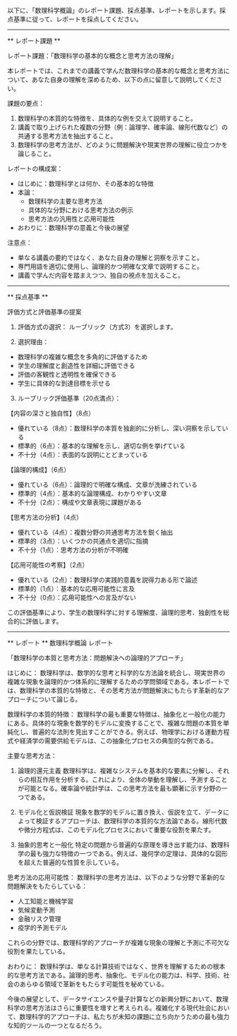 以下に、「数理科学概論」のレポート課題、採点基準、レポートを示します。採点基準に従って、レポートを採点してください。

---------------------------------------
** レポート課題 **

レポート課題：「数理科学の基本的な概念と思考方法の理解」

本レポートでは、これまでの講義で学んだ数理科学の基本的な概念と思考方法について、あなた自身の理解を深めるため、以下の点に留意して説明してください。

課題の要点：
1. 数理科学の本質的な特徴を、具体的な例を交えて説明すること。
2. 講義で取り上げられた複数の分野（例：論理学、確率論、線形代数など）の共通する思考方法を抽出すること。
3. 数理科学の思考方法が、どのように問題解決や現実世界の理解に役立つかを論じること。

レポートの構成案：
- はじめに：数理科学とは何か、その基本的な特徴
- 本論：
  * 数理科学の主要な思考方法
  * 具体的な分野における思考方法の例示
  * 思考方法の汎用性と応用可能性
- おわりに：数理科学の意義と今後の展望

注意点：
- 単なる講義の要約ではなく、あなた自身の理解と洞察を示すこと。
- 専門用語を適切に使用し、論理的かつ明確な文章で説明すること。
- 講義で学んだ内容を踏まえつつ、独自の視点を加えること。

---------------------------------------
** 採点基準 **

評価方式と評価基準の提案

1. 評価方式の選択：
ルーブリック（方式3）を選択します。

2. 選択理由：
- 数理科学の複雑な概念を多角的に評価するため
- 学生の理解度と創造性を詳細に評価できる
- 評価の客観性と透明性を確保できる
- 学生に具体的な到達目標を示せる

3. ルーブリック評価基準（20点満点）：

【内容の深さと独自性】（8点）
- 優れている（8点）：数理科学の本質を独創的に分析し、深い洞察を示している
- 標準的（6点）：基本的な理解を示し、適切な例を挙げている
- 不十分（4点）：表面的な説明にとどまっている

【論理的構成】（6点）
- 優れている（6点）：論理的で明確な構成、文章が洗練されている
- 標準的（4点）：基本的な論理構成、わかりやすい文章
- 不十分（2点）：構成や文章表現に課題がある

【思考方法の分析】（4点）
- 優れている（4点）：複数分野の共通思考方法を鋭く抽出
- 標準的（3点）：いくつかの共通点を適切に指摘
- 不十分（1点）：思考方法の分析が不明確

【応用可能性の考察】（2点）
- 優れている（2点）：数理科学の実践的意義を説得力ある形で論述
- 標準的（1点）：基本的な応用可能性に言及
- 不十分（0点）：応用可能性への言及がない

この評価基準により、学生の数理科学に対する理解度、論理的思考、独創性を総合的に評価します。

---------------------------------------
** レポート **
数理科学概論 レポート

「数理科学の本質と思考方法：問題解決への論理的アプローチ」

はじめに：
数理科学は、数学的な思考と科学的な方法論を統合し、現実世界の複雑な現象を論理的かつ体系的に理解するための学問領域である。本レポートでは、数理科学の本質的な特徴と、その思考方法が問題解決にもたらす革新的なアプローチについて論じる。

数理科学の本質的特徴：
数理科学の最も重要な特徴は、抽象化と一般化の能力にある。具体的な現象を数学的モデルに変換することで、複雑な問題の本質を単純化し、普遍的な法則を見出すことができる。例えば、物理学における運動方程式や経済学の需要供給モデルは、この抽象化プロセスの典型的な例である。

主要な思考方法：

1. 論理的還元主義
数理科学は、複雑なシステムを基本的な要素に分解し、それらの相互作用を分析する。これにより、全体の挙動を理解し、予測することが可能となる。確率論や統計学は、この思考方法を最も顕著に示す分野の一つである。

2. モデル化と仮説検証
現象を数学的モデルに置き換え、仮説を立て、データによって検証するアプローチは、数理科学の本質的な方法論である。線形代数や微分方程式は、このモデル化プロセスにおいて重要な役割を果たす。

3. 抽象的思考と一般化
特定の問題から普遍的な原理を導き出す能力は、数理科学の最も強力な特徴の一つである。例えば、幾何学の定理は、具体的な図形を超えた普遍的な性質を示している。

思考方法の応用可能性：
数理科学の思考方法は、以下のような分野で革新的な問題解決をもたらしている：

- 人工知能と機械学習
- 気候変動予測
- 金融リスク管理
- 疫学的予測モデル

これらの分野では、数理科学的アプローチが複雑な現象の理解と予測に不可欠な役割を果たしている。

おわりに：
数理科学は、単なる計算技術ではなく、世界を理解するための根本的な思考方法である。論理的思考、抽象化、モデル化の能力は、科学、技術、社会のあらゆる領域で革新をもたらす可能性を秘めている。

今後の展望として、データサイエンスや量子計算などの新興分野において、数理科学の思考方法はさらに重要性を増すと考えられる。複雑化する現代社会において、数理科学的アプローチは、私たちが未知の課題に立ち向かうための最も強力な知的ツールの一つとなるだろう。

